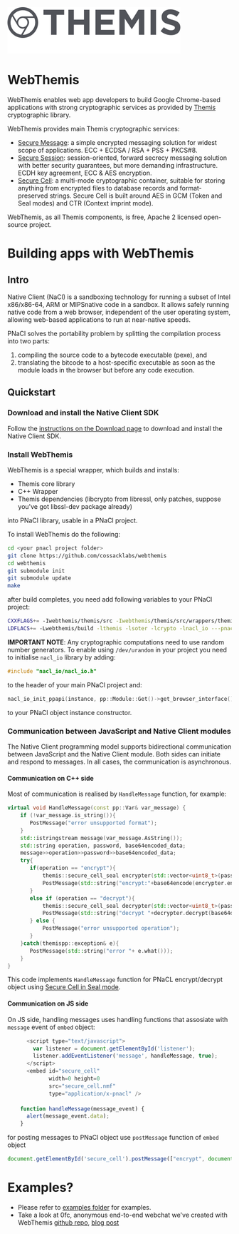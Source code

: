 ![WebThemis](ghlogo.png)

# WebThemis

WebThemis enables web app developers to build Google Chrome-based applications with strong cryptographic services as provided by [Themis](https://www.github.com/cossacklabs/themis) cryptographic library.

WebThemis provides main Themis cryptographic services: 
* [Secure Message](https://github.com/cossacklabs/themis/wiki/3.3.1-Secure-Message): a simple encrypted messaging solution  for widest scope of applications. ECC + ECDSA / RSA + PSS + PKCS#8.
* [Secure Session](https://github.com/cossacklabs/themis/wiki/3.3.2-Secure-Session): session-oriented, forward secrecy messaging solution with better security guarantees, but more demanding infrastructure. ECDH key agreement, ECC & AES encryption.
* [Secure Cell](https://github.com/cossacklabs/themis/wiki/3.3.3-Secure-Cell): a multi-mode cryptographic container, suitable for storing anything from encrypted files to database records and format-preserved strings. Secure Cell is built around AES in GCM (Token and Seal modes) and CTR (Context imprint mode).

WebThemis, as all Themis components, is free, Apache 2 licensed open-source project.

# Building apps with WebThemis

## Intro

Native Client (NaCl) is a sandboxing technology for running a subset of Intel x86/x86-64, ARM or MIPSnative code in a sandbox. It allows safely running native code from a web browser, independent of the user operating system, allowing web-based applications to run at near-native speeds.

PNaCl solves the portability problem by splitting the compilation process into two parts:

1. compiling the source code to a bytecode executable (pexe), and
2. translating the bitcode to a host-specific executable as soon as the module loads in the browser but before any code execution.

## Quickstart

### Download and install the Native Client SDK

Follow the [instructions on the Download page](https://developer.chrome.com/native-client/sdk/download) to download and install the Native Client SDK.

### Install WebThemis

WebThemis is a special wrapper, which builds and installs:
- Themis core library
- C++ Wrapper
- Themis dependencies (libcrypto from libressl, only patches, suppose you've got libssl-dev package already)

into PNaCl library, usable in a PNaCl project.

To install WebThemis do the following: 

```bash
cd <your pnacl project folder>
git clone https://github.com/cossacklabs/webthemis
cd webthemis
git submodule init
git submodule update
make
```

after build completes, you need add following variables to your PNaCl project:

```bash
CXXFLAGS+= -Iwebthemis/themis/src -Iwebthemis/themis/src/wrappers/themis webthemis/getentropy_pnacl.cc
LDFLACS+= -Lwebthemis/build -lthemis -lsoter -lcrypto -lnacl_io ---pnacl-exceptions=sjlj
```

**IMPORTANT NOTE**: Any cryptographic computations need to use random number generators. To enable using `/dev/urandom` in your project you need to initialise `nacl_io` library by adding:

```cpp
#include "nacl_io/nacl_io.h"
```

to the header of your main PNaCl project and:

```cpp
nacl_io_init_ppapi(instance, pp::Module::Get()->get_browser_interface()); 
```

to your PNaCl object instance constructor.

### Communication between JavaScript and Native Client modules

The Native Client programming model supports bidirectional communication between JavaScript and the Native Client module. Both sides can initiate and respond to messages. In all cases, the communication is asynchronous.

#### Communication on C++ side

Most of communication is realised by `HandleMessage` function, for example:

```cpp
virtual void HandleMessage(const pp::Var& var_message) {
    if (!var_message.is_string()){
       PostMessage("error unsupported format");
    }
    std::istringstream message(var_message.AsString());
    std::string operation, password, base64encoded_data;
    message>>operation>>password>>base64encoded_data;
    try{
       if(operation == "encrypt"){
           themis::secure_cell_seal encrypter(std::vector<uint8_t>(password.data(), password.data()+password.length()));
           PostMessage(std::string("encrypt:"+base64encode(encrypter.encrypt(data)));
       }
       else if (operation == "decrypt"){
           themis::secure_cell_seal decrypter(std::vector<uint8_t>(password.data(), password.data()+password.length()));
           PostMessage(std::string("decrypt "+decrypter.decrypt(base64decode(data))));
       } else {
           PostMessage("error unsupported operation");
       }
    }catch(themispp::exception& e){
       PostMessage(std::string("error "+ e.what()));
    }
}
```

This code implements `HandleMessage` function for PNaCL encrypt/decrypt object using [Secure Cell in Seal mode](https://github.com/cossacklabs/themis/wiki/3.3.3-Secure-Cell).

#### Communication on JS side

On JS side, handling messages uses handling functions that assosiate with `message` event of `embed` object:

```js
      <script type="text/javascript">
        var listener = document.getElementById('listener');
        listener.addEventListener('message', handleMessage, true);
      </script>
      <embed id="secure_cell"
             width=0 height=0
             src="secure_cell.nmf"
             type="application/x-pnacl" />

    function handleMessage(message_event) {
      alert(message_event.data);
    }
```

for posting messages to PNaCl object use `postMessage` function of `embed` object

```js
document.getElementById('secure_cell').postMessage(["encrypt", document.getElementById("password").value, document.getElementById("message").value]);
```

# Examples? 

- Please refer to [examples folder](https://github.com/cossacklabs/webthemis/tree/master/examples) for examples. 
- Take a look at 0fc, anonymous end-to-end webchat we've created with WebThemis [github repo](https://github.com/cossacklabs/0fc), [blog post](https://cossacklabs.com/building-endtoend-webchat.html)
